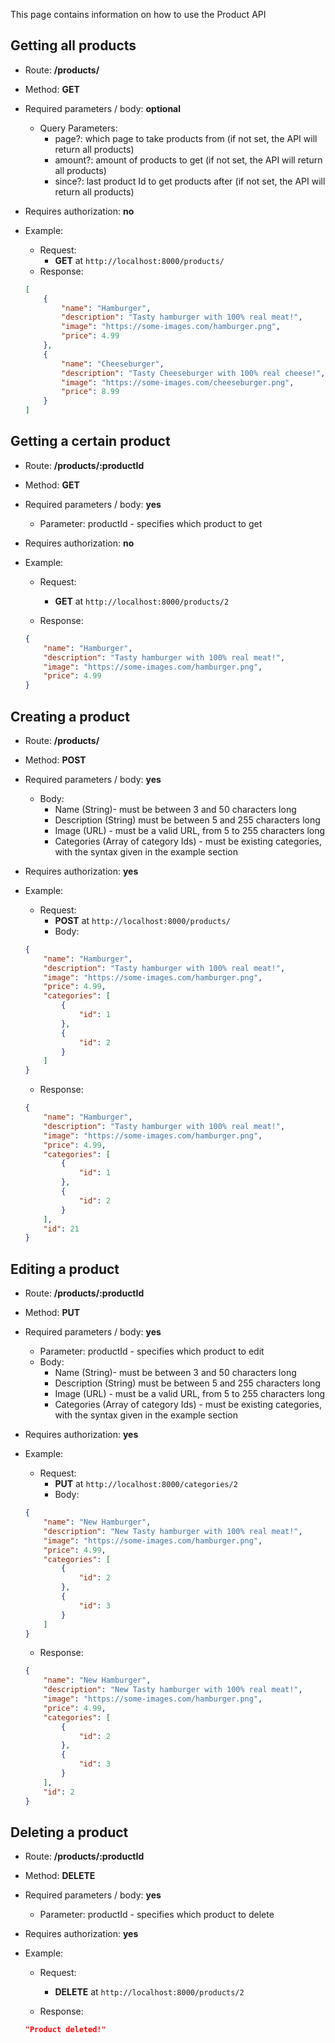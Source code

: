 This page contains information on how to use the Product API

## Getting all products

- Route: **/products/**

- Method: **GET**

- Required parameters / body: **optional**
    - Query Parameters:
        - page?: which page to take products from (if not set, the API will return all products)
        - amount?: amount of products to get (if not set, the API will return all products)
		- since?: last product Id to get products after (if not set, the API will return all products)

- Requires authorization: **no**

- Example:
	- Request:
		- **GET** at `http://localhost:8000/products/`
	- Response:
	```json
	[
		{
			"name": "Hamburger",
			"description": "Tasty hamburger with 100% real meat!",
			"image": "https://some-images.com/hamburger.png",
			"price": 4.99
		},
		{
			"name": "Cheeseburger",
			"description": "Tasty Cheeseburger with 100% real cheese!",
			"image": "https://some-images.com/cheeseburger.png",
			"price": 8.99
		}
	]
	```

## Getting a certain product

- Route: **/products/:productId**

- Method: **GET**

- Required parameters / body: **yes**
	- Parameter: productId - specifies which product to get

- Requires authorization: **no**

- Example:
	- Request:
		- **GET** at `http://localhost:8000/products/2`
		
	- Response:
	```json
	{
		"name": "Hamburger",
		"description": "Tasty hamburger with 100% real meat!",
		"image": "https://some-images.com/hamburger.png",
		"price": 4.99
	}
	```


## Creating a product

- Route: **/products/**

- Method: **POST**

- Required parameters / body: **yes**
	- Body:
		- Name (String)- must be between 3 and 50 characters long
		- Description (String) must be between 5 and 255 characters long
		- Image (URL) - must be a valid URL, from 5 to 255 characters long
		- Categories (Array of category Ids) - must be existing categories, with the syntax given in the example section

- Requires authorization: **yes**

- Example:
	- Request:
		- **POST** at `http://localhost:8000/products/`
		- Body:
	```json
	{
		"name": "Hamburger",
		"description": "Tasty hamburger with 100% real meat!",
		"image": "https://some-images.com/hamburger.png",
		"price": 4.99,
		"categories": [
			{
				"id": 1
			},
			{
				"id": 2
			}
		]
	}
	```

	- Response:

	```json
	{
    	"name": "Hamburger",
    	"description": "Tasty hamburger with 100% real meat!",
   		"image": "https://some-images.com/hamburger.png",
    	"price": 4.99,
    	"categories": [
        	{
            	"id": 1
        	},
        	{
            	"id": 2
        	}
    	],
    	"id": 21
	}
	```

## Editing a product

- Route: **/products/:productId**

- Method: **PUT**

- Required parameters / body: **yes**
	- Parameter: productId - specifies which product to edit
	- Body:
		- Name (String)- must be between 3 and 50 characters long
		- Description (String) must be between 5 and 255 characters long
		- Image (URL) - must be a valid URL, from 5 to 255 characters long
		- Categories (Array of category Ids) - must be existing categories, with the syntax given in the example section

- Requires authorization: **yes**

- Example:
	- Request:
		- **PUT** at `http://localhost:8000/categories/2`
		- Body:
	```json
	{
		"name": "New Hamburger",
		"description": "New Tasty hamburger with 100% real meat!",
		"image": "https://some-images.com/hamburger.png",
		"price": 4.99,
		"categories": [
			{
				"id": 2
			},
			{
				"id": 3
			}
		]
	}
	```

	- Response:

	```json
	{
    	"name": "New Hamburger",
    	"description": "New Tasty hamburger with 100% real meat!",
    	"image": "https://some-images.com/hamburger.png",
    	"price": 4.99,
    	"categories": [
        	{
            	"id": 2
        	},
        	{
            	"id": 3
        	}
    	],
    	"id": 2
	}
	```

## Deleting a product

- Route: **/products/:productId**

- Method: **DELETE**

- Required parameters / body: **yes**
	- Parameter: productId - specifies which product to delete

- Requires authorization: **yes**

- Example:
	- Request:
		- **DELETE** at `http://localhost:8000/products/2`

	- Response:

	```json
	"Product deleted!"
	```
